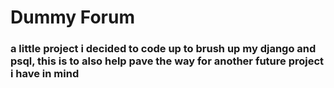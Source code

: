# **Dummy Forum**
### a little project i decided to code up to brush up my django and psql, this is to also help pave the way for another future project i have in mind 
